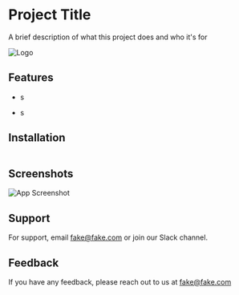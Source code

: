 # Project Title

A brief description of what this project does and who it's for

![Logo](https://dev-to-uploads.s3.amazonaws.com/uploads/articles/th5xamgrr6se0x5ro4g6.png)

## Features

- s

- s

<!-- - Light/dark mode toggle
- Live previews
- FullScreen mode
- Cross platform -->

## Installation

<!-- Install my-project with npm -->

```bash

```

## Screenshots

![App Screenshot](https://via.placeholder.com/468x300?text=App+Screenshot+Here)

## Support

For support, email fake@fake.com or join our Slack channel.

## Feedback

If you have any feedback, please reach out to us at fake@fake.com
